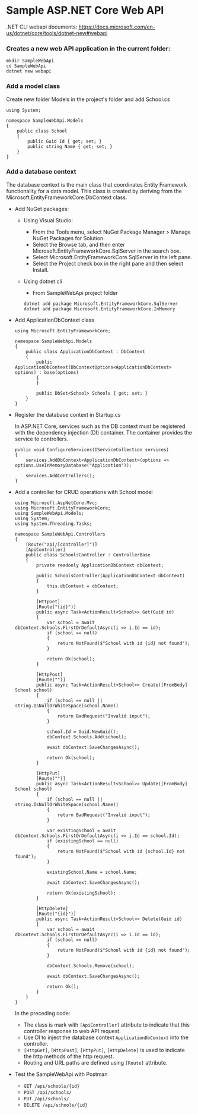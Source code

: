 # Sample ASP.NET Core Web API

.NET CLI webapi documents: https://docs.microsoft.com/en-us/dotnet/core/tools/dotnet-new#webapi

### Creates a new web API application in the current folder:
```
mkdir SampleWebApi
cd SampleWebApi
dotnet new webapi
```

### Add a model class
Create new folder Models in the project's folder and add School.cs
```
using System;

namespace SampleWebApi.Models
{
    public class School
    {
        public Guid Id { get; set; }
        public string Name { get; set; }
    }
}
```

### Add a database context
The database context is the main class that coordinates Entity Framework functionality for a data model. This class is created by deriving from the Microsoft.EntityFrameworkCore.DbContext class.

- Add NuGet packages:
  - Using Visual Studio:
    - From the Tools menu, select NuGet Package Manager > Manage NuGet Packages for Solution.
    - Select the Browse tab, and then enter Microsoft.EntityFrameworkCore.SqlServer in the search box.
    - Select Microsoft.EntityFrameworkCore.SqlServer in the left pane.
    - Select the Project check box in the right pane and then select Install.

  - Using dotnet cli
    - From SampleWebApi project folder
    ```
    dotnet add package Microsoft.EntityFrameworkCore.SqlServer
    dotnet add package Microsoft.EntityFrameworkCore.InMemory
    ```

- Add ApplicationDbContext class
  ```
  using Microsoft.EntityFrameworkCore;

  namespace SampleWebApi.Models
  {
      public class ApplicationDbContext : DbContext
      {
          public ApplicationDbContext(DbContextOptions<ApplicationDbContext> options) : base(options)
          {
          }

          public DbSet<School> Schools { get; set; }
      }
  }
  ```

- Register the database context in Startup.cs

  In ASP.NET Core, services such as the DB context must be registered with the dependency injection (DI) container. The container provides the service to controllers.
  ```
  public void ConfigureServices(IServiceCollection services)
  {
      services.AddDbContext<ApplicationDbContext>(options => options.UseInMemoryDatabase("Application"));

      services.AddControllers();
  }
  ```

- Add a controller for CRUD operations with School model
  ```
  using Microsoft.AspNetCore.Mvc;
  using Microsoft.EntityFrameworkCore;
  using SampleWebApi.Models;
  using System;
  using System.Threading.Tasks;

  namespace SampleWebApi.Controllers
  {
      [Route("api/[controller]")]
      [ApiController]
      public class SchoolsController : ControllerBase
      {
          private readonly ApplicationDbContext dbContext;

          public SchoolsController(ApplicationDbContext dbContext)
          {
              this.dbContext = dbContext;
          }

          [HttpGet]
          [Route("{id}")]
          public async Task<ActionResult<School>> Get(Guid id)
          {
              var school = await dbContext.Schools.FirstOrDefaultAsync(i => i.Id == id);
              if (school == null)
              {
                  return NotFound($"School with id {id} not found");
              }

              return Ok(school);
          }

          [HttpPost]
          [Route("")]
          public async Task<ActionResult<School>> Create([FromBody] School school)
          {
              if (school == null || string.IsNullOrWhiteSpace(school.Name))
              {
                  return BadRequest("Invalid input");
              }

              school.Id = Guid.NewGuid();
              dbContext.Schools.Add(school);

              await dbContext.SaveChangesAsync();

              return Ok(school);
          }

          [HttpPut]
          [Route("")]
          public async Task<ActionResult<School>> Update([FromBody] School school)
          {
              if (school == null || string.IsNullOrWhiteSpace(school.Name))
              {
                  return BadRequest("Invalid input");
              }

              var existingSchool = await dbContext.Schools.FirstOrDefaultAsync(i => i.Id == school.Id);
              if (existingSchool == null)
              {
                  return NotFound($"School with id {school.Id} not found");
              }

              existingSchool.Name = school.Name;

              await dbContext.SaveChangesAsync();

              return Ok(existingSchool);
          }

          [HttpDelete]
          [Route("{id}")]
          public async Task<ActionResult<School>> Delete(Guid id)
          {
              var school = await dbContext.Schools.FirstOrDefaultAsync(i => i.Id == id);
              if (school == null)
              {
                  return NotFound($"School with id {id} not found");
              }

              dbContext.Schools.Remove(school);

              await dbContext.SaveChangesAsync();

              return Ok();
          }
      }
  }
  ```
  In the preceding code:
  - The class is mark with `[ApiController]` attribute to indicate that this controller response to web API request.
  - Use DI to inject the database context `ApplicationDbContext` into the controller.
  - `[HttpGet]`, `[HttpPost]`, `[HttpPut]`, `[HttpDelete]` is used to indicate the http methods of the http request.
  - Routing and URL paths are defined using `[Route]` attribute.

- Test the SampleWebApi with Postman
  - `GET /api/schools/{id}`
  - `POST /api/schools/`
  - `PUT /api/schools/`
  - `DELETE /api/schools/{id}`